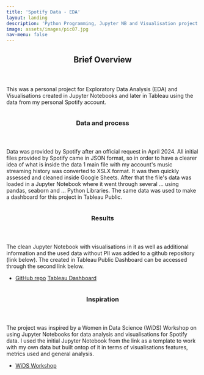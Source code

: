 ```yaml
---
title: 'Spotify Data - EDA'
layout: landing
description: 'Python Programming, Jupyter NB and Visualisation project'
image: assets/images/pic07.jpg
nav-menu: false
---
```


<!-- Main -->
<div id="main">

<!-- One -->
<section id="one">
	<div class="inner">
		<header class="major">
			<h2>Brief Overview</h2>
		</header>
		<p>This was a personal project for Exploratory Data Analysis (EDA) and Visualisations created in Jupyter Notebooks and later in Tableau using the data from my personal Spotify account.</p>
	</div>
</section>

<!-- Two -->
<section id="two" class="spotlights">
	<section>
		<a href="generic.html" class="image">
			<img src="{{ site.baseurl }}/assets/images/pic08.jpg" alt="" data-position="center center" />
		</a>
		<div class="content">
			<div class="inner">
				<header class="major">
					<h3>Data and process</h3>
				</header>
				<p>Data was provided by Spotify after an official request in April 2024. All initial files provided by Spotify came in JSON format, so in order to have a clearer idea of what is inside the data 1 main file with my account's music streaming history was converted to XSLX format. It was then quickly assessed and cleaned inside Google Sheets. After that the file's data was loaded in a Jupyter Notebook where it went through several ... using pandas, seaborn and ... Python Libraries. The same data was used to make a dashboard for this project in Tableau Public.</p>
			</div>
		</div>
	</section>
	<section>
		<a href="generic.html" class="image">
			<img src="{% link assets/images/pic08.jpg %}" alt="" data-position="center center" />
		</a>
		<div class="content">
			<div class="inner">
				<header class="major">
					<h3>Results</h3>
				</header>
				<p>The clean Jupyter Notebook with visualisations in it as well as additional information and the used data without PII was added to a github repository (link below). The created in Tableau Public Dashboard can be accessed through the second link below. </p>
				<ul class="actions">
					<li>
						<a href="generic.html" class="button">GitHub repo</a>
						<a href="generic.html" class="button">Tableau Dashboard</a>
					</li>
				</ul>
			</div>
		</div>
	</section>
	<section>
		<a href="generic.html" class="image">
			<img src="{% link assets/images/pic09.jpg %}" alt="" data-position="top center" />
		</a>
		<div class="content">
			<div class="inner">
				<header class="major">
					<h3>Inspiration</h3>
				</header>
				<p>The project was inspired by a Women in Data Science (WiDS) Workshop on using Jupyter Notebooks for data analysis and visualisations for Spotify data. I used the initial Jupyter Notebook from the link as a template to work with my own data but built ontop of it in terms of visualisations features, metrics used and general analysis. </p>
				<ul class="actions">
					<li><a href="generic.html" class="button">WiDS Workshop</a></li>
				</ul>
			</div>
		</div>
	</section>
	<section>
		<a href="generic.html" class="image">
			<img src="{% link assets/images/pic10.jpg %}" alt="" data-position="25% 25%" />
		</a>
	</section>
</section>

</div>
